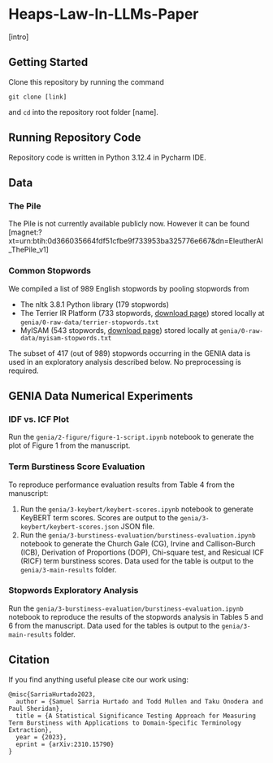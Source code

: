 # Heaps-Law-In-LLMs-Paper

[intro]

## Getting Started

Clone this repository by running the command
```
git clone [link]
```
and `cd` into the repository root folder [name].

## Running Repository Code

Repository code is written in Python 3.12.4 in Pycharm IDE. 
## Data

### The Pile

The Pile is not currently available publicly now. However it can be found 
[magnet:?xt=urn:btih:0d366035664fdf51cfbe9f733953ba325776e667&dn=EleutherAI_ThePile_v1]

### Common Stopwords

We compiled a list of 989 English stopwords by pooling stopwords from

- The nltk 3.8.1 Python library (179 stopwords)
- The Terrier IR Platform (733 stopwords, [download page](https://www.kaggle.com/datasets/rowhitswami/stopwords?resource=download "Kaggle: All English Stopwords (700+)")) stored locally at `genia/0-raw-data/terrier-stopwords.txt` 
- MyISAM (543 stopwords, [download page](https://dev.mysql.com/doc/refman/8.0/en/fulltext-stopwords.html "12.9.4 Full-Text Stopwords: Stopwords for MyISAM Search Indexes")) stored locally at `genia/0-raw-data/myisam-stopwords.txt` 

The subset of 417 (out of 989) stopwords occurring in the GENIA data is used in an exploratory analysis described below. No preprocessing is required.

## GENIA Data Numerical Experiments

### IDF vs. ICF Plot

Run the `genia/2-figure/figure-1-script.ipynb` notebook to generate the plot of Figure 1 from the manuscript.

### Term Burstiness Score Evaluation

To reproduce performance evaluation results from Table 4 from the manuscript:
1. Run the `genia/3-keybert/keybert-scores.ipynb` notebook to generate KeyBERT term scores. Scores are output to the `genia/3-keybert/keybert-scores.json` JSON file.
2. Run the `genia/3-burstiness-evaluation/burstiness-evaluation.ipynb` notebook to generate the Church Gale (CG), Irvine and Callison-Burch (ICB), Derivation of Proportions (DOP), Chi-square test, and Resicual ICF (RICF) term burstiness scores. Data used for the table is output to the `genia/3-main-results` folder.

### Stopwords Exploratory Analysis

Run the `genia/3-burstiness-evaluation/burstiness-evaluation.ipynb` notebook to reproduce the results of the stopwords analysis in Tables 5 and 6 from the manuscript. Data used for the tables is output to the `genia/3-main-results` folder.

## Citation
If you find anything useful please cite our work using:
```
@misc{SarriaHurtado2023,
  author = {Samuel Sarria Hurtado and Todd Mullen and Taku Onodera and Paul Sheridan},
  title = {A Statistical Significance Testing Approach for Measuring Term Burstiness with Applications to Domain-Specific Terminology Extraction},
  year = {2023},
  eprint = {arXiv:2310.15790}
}
```
